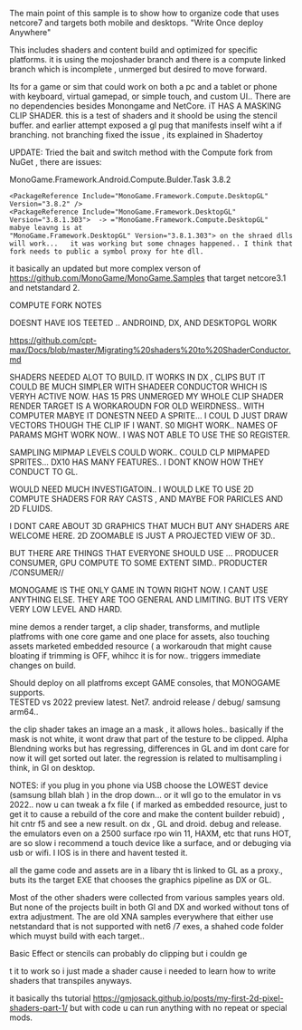 The main point of this sample is to show how to organize code that uses netcore7 and targets both mobile and desktops.  "Write Once deploy Anywhere" 

This includes shaders and content build and optimized for specific platforms.    it is using the mojoshader branch and there is a compute linked branch which is incomplete , unmerged but desired to move forward.

  Its for a game or sim that could work on both a pc and a tablet or phone with keyboard, virtual gamepad, or simple touch, and custom UI..  There are no dependencies besides Monongame and NetCore.  iT HAS A MASKING CLIP SHADER.   this is a test  of shaders and it shoold be using the stencil buffer.  and earlier attempt exposed a gl pug that manifests inself  wiht a  if  branching.   not branching fixed the issue , its explained in Shadertoy

UPDATE:  Tried the bait and switch method with the Compute fork from NuGet  , there are issues:


  MonoGame.Framework.Android.Compute.Bulder.Task 3.8.2

    <PackageReference Include="MonoGame.Framework.Compute.DesktopGL" Version="3.8.2" />
    <PackageReference Include="MonoGame.Framework.DesktopGL" Version="3.8.1.303">  -> ="MonoGame.Framework.Compute.DesktopGL"   mabye leavng is at 
    "MonoGame.Framework.DesktopGL" Version="3.8.1.303"> on the shraed dlls will work...   it was working but some chnages happened.. I think that fork needs to public a symbol proxy for hte dll. 

 it basically an updated but more complex verson of https://github.com/MonoGame/MonoGame.Samples that target netcore3.1 and netstandard 2.
 

 COMPUTE FORK NOTES
  
 DOESNT HAVE IOS TEETED .. ANDROIND, DX, AND DESKTOPGL WORK
 
 https://github.com/cpt-max/Docs/blob/master/Migrating%20shaders%20to%20ShaderConductor.md
 
 SHADERS NEEDED ALOT TO BUILD.  IT WORKS IN DX , CLIPS  BUT IT COULD BE MUCH SIMPLER WITH SHADEER CONDUCTOR WHICH IS VERYH ACTIVE NOW.  HAS 15 PRS UNMERGED
 MY WHOLE CLIP SHADER RENDER TARGET IS A WORKAROUDN FOR OLD WEIRDNESS.. WITH COMPUTER MABYE IT DONESTN NEED A SPRITE... I COUL D JUST DRAW VECTORS THOUGH THE CLIP IF I WANT.    S0 MIGHT WORK..   NAMES OF PARAMS MGHT WORK NOW..  I WAS NOT ABLE TO USE THE S0 REGISTER.
 
 SAMPLING MIPMAP LEVELS COULD WORK..   COULD CLP MIPMAPED SPRITES...  DX10 HAS MANY FEATURES.. I DONT KNOW HOW THEY CONDUCT TO GL.
 
 WOULD NEED MUCH INVESTIGATOIN..  I WOULD LKE TO USE 2D COMPUTE SHADERS FOR RAY CASTS , AND  MAYBE FOR PARICLES AND 2D FLUIDS. 
 
 I DONT CARE ABOUT 3D GRAPHICS THAT MUCH BUT ANY SHADERS ARE WELCOME HERE.    2D ZOOMABLE IS JUST A PROJECTED VIEW OF 3D..   
 
 BUT THERE ARE THINGS THAT EVERYONE SHOULD USE ... PRODUCER CONSUMER,  GPU COMPUTE TO SOME EXTENT  SIMD.. PRODUCTER /CONSUMER//
 
MONOGAME IS THE ONLY GAME IN TOWN RIGHT NOW.    I CANT USE ANYTHING ELSE.   THEY ARE TOO GENERAL AND LIMITING.  BUT ITS VERY VERY LOW LEVEL AND HARD.


 mine demos a render target, a clip shader, transforms, and mutliple platfroms with one core game and one place for assets, also touching assets marketed embedded resource ( a workaroudn that might cause bloating if trimming is OFF, whihcc it is for now.. triggers immediate changes on build. 
 
 Should deploy on all platfroms except GAME consoles, that MONOGAME supports.  
 TESTED vs 2022 preview latest.   Net7.    android release / debug/  samsung arm64.. 
 
 the clip shader takes an image an a mask , it  allows holes.. basically if the mask is  not white, it wont draw that part of the testure to be clipped.  Alpha Blendning works but has regressing, differences in GL and im dont care for now it will get sorted out later.   the regression is related to multisampling i think, in Gl on desktop.
 
 NOTES:  if you plug in you phone via USB choose the LOWEST device (samsung bllah blah ) in the drop down... or it wll go to the emulator in vs 2022.. now u can tweak a fx file  ( if marked as embedded resource, just to get it to cause a rebuild of the core and make the content builder rebuid) , hit cntr f5 and see a new result. on dx , GL and droid.    debug and release.
 the emulators even on a 2500 surface rpo win 11, HAXM, etc that runs HOT,  are so slow i recommend a touch device like a surface, and or debuging  via usb or wifi.    I IOS is in there and havent tested it.
 
all the game code and assets are in a libary tht is linked to GL as a proxy., buts its the target EXE that chooses the graphics pipeline as DX or GL.

Most of the other shaders were collected from various samples years old. But none of the projects built in both Gl and DX and worked without tons of extra adjustment.  The are old XNA samples everywhere that either use netstandard that is not supported with net6 /7 exes, a shahed code folder  which muyst build with each target..

Basic Effect or stencils can probably do clipping but i couldn ge

t it to work so i just made a shader cause i needed 
to learn how to write shaders that transpiles anyways.  


it basically ths tutorial https://gmjosack.github.io/posts/my-first-2d-pixel-shaders-part-1/ but with code u can run anything with no repeat or special mods.


